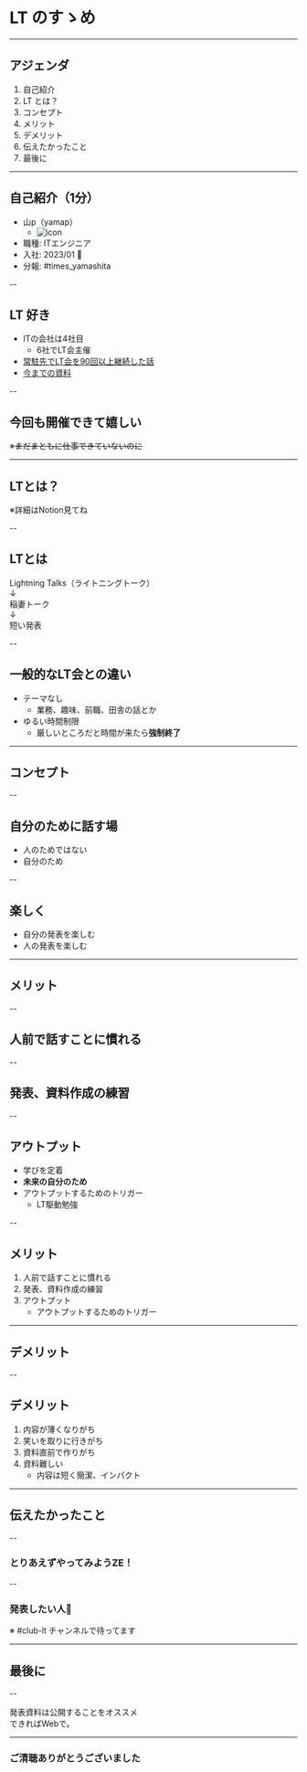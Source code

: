 <style type="text/css">
  .reveal h1,
  .reveal h2,
  .reveal h3,
  .reveal h4,
  .reveal h5,
  .reveal h6 {
    text-transform: none;
  }
</style>

# LT のすゝめ

---

## アジェンダ

1. 自己紹介
2. LT とは？
3. コンセプト
4. メリット
5. デメリット
6. 伝えたかったこと
7. 最後に

---

## 自己紹介（1分）

- 山p（yamap）
  - ![icon](../pic/icon.gif)
- 職種: ITエンジニア
- 入社: 2023/01 🎉
- 分報: #times_yamashita

--

## LT 好き

- ITの会社は4社目
  - 6社でLT会主催
- [常駐先でLT会を90回以上継続した話](https://yamap55.hatenablog.com/entry/2022/12/02/000000)
- [今までの資料](https://github.com/yamap55/Slide)

--

## 今回も開催できて嬉しい

※~~まだまともに仕事できていないのに~~

---

## LTとは？

※詳細はNotion見てね

--

## LTとは

Lightning Talks（ライトニングトーク）  
↓  
稲妻トーク  
↓  
短い発表

--

## 一般的なLT会との違い

- テーマなし
  - 業務、趣味、前職、田舎の話とか
- ゆるい時間制限
  - 厳しいところだと時間が来たら**強制終了**

---

## コンセプト

--

## 自分のために話す場

- 人のためではない
- 自分のため

--

## 楽しく

- 自分の発表を楽しむ
- 人の発表を楽しむ

---

## メリット

--

## 人前で話すことに慣れる

--

## 発表、資料作成の練習

--

## アウトプット

- 学びを定着
- **未来の自分のため**
- アウトプットするためのトリガー
  - LT駆動勉強

--

## メリット

1. 人前で話すことに慣れる
2. 発表、資料作成の練習
3. アウトプット
   - アウトプットするためのトリガー

---

## デメリット

--

## デメリット

1. 内容が薄くなりがち
2. 笑いを取りに行きがち
3. 資料直前で作りがち
4. 資料難しい
   - 内容は短く簡潔、インパクト

---

## 伝えたかったこと

--

### とりあえずやってみようZE！

--

### 発表したい人🙋

※ #club-lt チャンネルで待ってます

---

## 最後に

--

発表資料は公開することをオススメ  
できればWebで。

---

### ご清聴ありがとうございました
